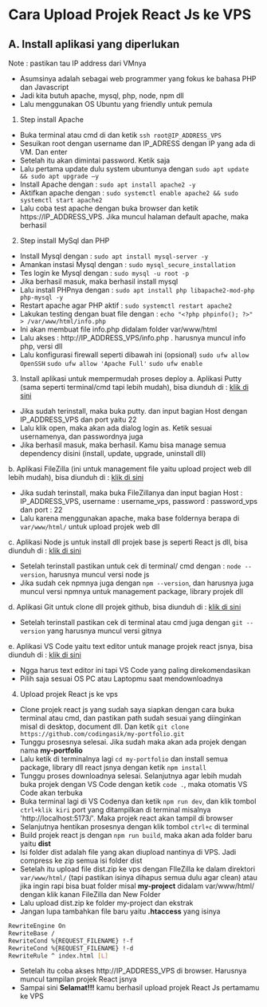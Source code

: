 # Cara Upload Projek React Js ke VPS

## A. Install aplikasi yang diperlukan

Note : pastikan tau IP address dari VMnya
- Asumsinya adalah sebagai web programmer yang fokus ke bahasa PHP dan Javascript
- Jadi kita butuh apache, mysql, php, node, npm dll
- Lalu menggunakan OS Ubuntu yang friendly untuk pemula

1. Step install Apache
- Buka terminal atau cmd di dan ketik `ssh root@IP_ADDRESS_VPS`
- Sesuikan root dengan username dan IP_ADRESS dengan IP yang ada di VM. Dan enter
- Setelah itu akan dimintai password. Ketik saja
- Lalu pertama update dulu system ubuntunya dengan `sudo apt update && sudo apt upgrade –y`
- Install Apache dengan : `sudo apt install apache2 -y`
- Aktifkan apache dengan : `sudo systemctl enable apache2 && sudo systemctl start apache2`
- Lalu coba test apache dengan buka browser dan ketik https://IP_ADDRESS_VPS. Jika muncul halaman default apache, maka berhasil

2. Step install MySql dan PHP
- Install Mysql dengan : `sudo apt install mysql-server -y`
- Amankan instasi Mysql dengan : `sudo mysql_secure_installation`
- Tes login ke Mysql dengan : `sudo mysql -u root -p`
- Jika berhasil masuk, maka berhasil install mysql
- Lalu install PHPnya dengan : `sudo apt install php libapache2-mod-php php-mysql -y`
- Restart apache agar PHP aktif : `sudo systemctl restart apache2`
- Lakukan testing dengan buat file dengan : `echo "<?php phpinfo(); ?>" > /var/www/html/info.php`
- Ini akan membuat file info.php didalam folder var/www/html
- Lalu akses : http://IP_ADDRESS_VPS/info.php . harusnya muncul info php, versi dll
- Lalu konfigurasi firewall seperti dibawah ini (opsional)
  `sudo ufw allow OpenSSH`
  `sudo ufw allow 'Apache Full'`
  `sudo ufw enable`

3. Install aplikasi untuk mempermudah proses deploy
a. Aplikasi Putty (sama seperti terminal/cmd tapi lebih mudah), bisa diunduh di : [klik di sini](https://www.chiark.greenend.org.uk/~sgtatham/putty/latest.html)
- Jika sudah terinstall, maka buka putty. dan input bagian Host dengan IP_ADDRESS_VPS dan port yaitu 22
- Lalu klik open, maka akan ada dialog login as. Ketik sesuai usernamenya, dan passwordnya juga
- Jika berhasil masuk, maka berhasil. Kamu bisa manage semua dependency disini (install, update, upgrade, uninstall dll)

b. Aplikasi FileZilla (ini untuk management file yaitu upload project web dll lebih mudah), bisa diunduh di : [klik di sini](https://filezilla-project.org/)
- Jika sudah terinstall, maka buka FileZillanya dan input bagian Host : IP_ADDRESS_VPS, username : username_vps, password : password_vps dan port : 22
- Lalu karena menggunakan apache, maka base foldernya berapa di `var/www/html/` untuk upload projek web dll

c. Aplikasi Node js untuk install dll projek base js seperti React js dll, bisa diunduh di : [klik di sini](https://nodejs.org/en/download)
- Setelah terinstall pastikan untuk cek di terminal/ cmd dengan : `node --version`, harusnya muncul versi node js
- Jika sudah cek npmnya juga dengan `npm --version`, dan harusnya juga muncul versi npmnya untuk management package, library projek dll

d. Aplikasi Git untuk clone dll projek github, bisa diunduh di : [klik di sini](https://git-scm.com/downloads)
- Setelah terinstall pastikan cek di terminal atau cmd juga dengan `git --version` yang harusnya muncul versi gitnya

e. Aplikasi VS Code yaitu text editor untuk manage projek react jsnya, bisa diunduh di : [klik di sini](https://code.visualstudio.com/download)
- Ngga harus text editor ini tapi VS Code yang paling direkomendasikan
- Pilih saja sesuai OS PC atau Laptopmu saat mendownloadnya

4. Upload projek React js ke vps
- Clone projek react js yang sudah saya siapkan dengan cara buka terminal atau cmd, dan pastikan path sudah sesuai yang diinginkan misal di desktop, document dll. Dan ketik `git clone https://github.com/codingasik/my-portfolio.git`
- Tunggu prosesnya selesai. Jika sudah maka akan ada projek dengan nama **my-portfolio**
- Lalu ketik di terminalnya lagi `cd my-portfolio` dan install semua package, library dll react jsnya dengan ketik `npm install`
- Tunggu proses downloadnya selesai. Selanjutnya agar lebih mudah buka projek dengan VS Code dengan ketik `code .`, maka otomatis VS Code akan terbuka
- Buka terminal lagi di VS Codenya dan ketik `npm run dev`, dan klik tombol `ctrl+klik kiri` port yang ditampilkan di terminal misalnya 'http://localhost:5173/'. Maka projek react akan tampil di browser
- Selanjutnya hentikan prosesnya dengan klik tombol `ctrl+c` di terminal
- Build projek react js dengan `npm run build`, maka akan ada folder baru yaitu **dist**
- Isi folder dist adalah file yang akan diupload nantinya di VPS. Jadi compress ke zip semua isi folder dist
- Setelah itu upload file dist.zip ke vps dengan FIleZilla ke dalam direktori `var/www/html/` (tapi pastikan isinya dihapus semua dulu agar clean) atau jika ingin rapi bisa buat folder misal **my-project** didalam var/www/html/ dengan klik kanan FileZilla dan New Folder
- Lalu upload dist.zip ke folder my-project dan ekstrak
- Jangan lupa tambahkan file baru yaitu **.htaccess** yang isinya
```bash
RewriteEngine On
RewriteBase /
RewriteCond %{REQUEST_FILENAME} !-f
RewriteCond %{REQUEST_FILENAME} !-d
RewriteRule ^ index.html [L]
```
- Setelah itu coba akses http://IP_ADDRESS_VPS di browser. Harusnya muncul tampilan projek React jsnya
- Sampai sini **Selamat!!!** kamu berhasil upload projek React Js pertamamu ke VPS

